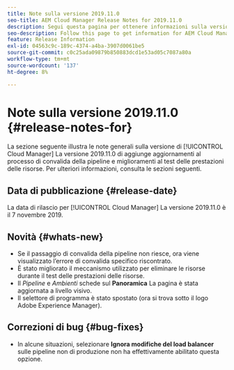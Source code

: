 ```yaml
---
title: Note sulla versione 2019.11.0
seo-title: AEM Cloud Manager Release Notes for 2019.11.0
description: Segui questa pagina per ottenere informazioni sulla versione 2019.11.0 di Cloud Manager.
seo-description: Follow this page to get information for AEM Cloud Manager Release 2019.11.0.
feature: Release Information
exl-id: 04563c9c-189c-4374-a4ba-3907d0061be5
source-git-commit: c0c25ada09879b850883dcd1e53ad05c7087a80a
workflow-type: tm+mt
source-wordcount: '137'
ht-degree: 8%

---
```


# Note sulla versione 2019.11.0 {#release-notes-for}

La sezione seguente illustra le note generali sulla versione di [!UICONTROL Cloud Manager] La versione 2019.11.0 di aggiunge aggiornamenti al processo di convalida della pipeline e miglioramenti al test delle prestazioni delle risorse.
Per ulteriori informazioni, consulta le sezioni seguenti.

## Data di pubblicazione {#release-date}

La data di rilascio per [!UICONTROL Cloud Manager] La versione 2019.11.0 è il 7 novembre 2019.

## Novità {#whats-new}

* Se il passaggio di convalida della pipeline non riesce, ora viene visualizzato l’errore di convalida specifico riscontrato.
* È stato migliorato il meccanismo utilizzato per eliminare le risorse durante il test delle prestazioni delle risorse.
* Il *Pipeline* e *Ambienti* schede sul **Panoramica** La pagina è stata aggiornata a livello visivo.
* Il selettore di programma è stato spostato (ora si trova sotto il logo Adobe Experience Manager).

## Correzioni di bug {#bug-fixes}

* In alcune situazioni, selezionare **Ignora modifiche del load balancer** sulle pipeline non di produzione non ha effettivamente abilitato questa opzione.
